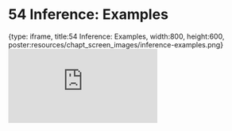 # 54 Inference: Examples
 
{type: iframe, title:54 Inference: Examples, width:800, height:600, poster:resources/chapt_screen_images/inference-examples.png}
![](https://datatrail-jhu.github.io/DataTrail/no_toc/inference-examples.html)
 

 
